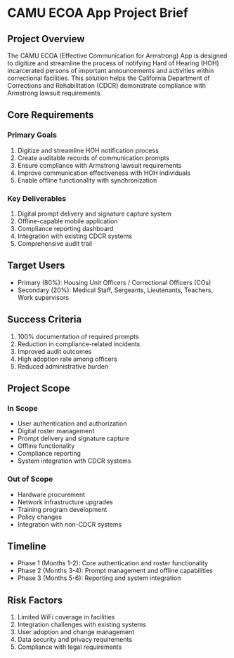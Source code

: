 # CAMU ECOA App Project Brief

## Project Overview
The CAMU ECOA (Effective Communication for Armstrong) App is designed to digitize and streamline the process of notifying Hard of Hearing (HOH) incarcerated persons of important announcements and activities within correctional facilities. This solution helps the California Department of Corrections and Rehabilitation (CDCR) demonstrate compliance with Armstrong lawsuit requirements.

## Core Requirements

### Primary Goals
1. Digitize and streamline HOH notification process
2. Create auditable records of communication prompts
3. Ensure compliance with Armstrong lawsuit requirements
4. Improve communication effectiveness with HOH individuals
5. Enable offline functionality with synchronization

### Key Deliverables
1. Digital prompt delivery and signature capture system
2. Offline-capable mobile application
3. Compliance reporting dashboard
4. Integration with existing CDCR systems
5. Comprehensive audit trail

## Target Users
- Primary (80%): Housing Unit Officers / Correctional Officers (COs)
- Secondary (20%): Medical Staff, Sergeants, Lieutenants, Teachers, Work supervisors

## Success Criteria
1. 100% documentation of required prompts
2. Reduction in compliance-related incidents
3. Improved audit outcomes
4. High adoption rate among officers
5. Reduced administrative burden

## Project Scope

### In Scope
- User authentication and authorization
- Digital roster management
- Prompt delivery and signature capture
- Offline functionality
- Compliance reporting
- System integration with CDCR systems

### Out of Scope
- Hardware procurement
- Network infrastructure upgrades
- Training program development
- Policy changes
- Integration with non-CDCR systems

## Timeline
- Phase 1 (Months 1-2): Core authentication and roster functionality
- Phase 2 (Months 3-4): Prompt management and offline capabilities
- Phase 3 (Months 5-6): Reporting and system integration

## Risk Factors
1. Limited WiFi coverage in facilities
2. Integration challenges with existing systems
3. User adoption and change management
4. Data security and privacy requirements
5. Compliance with legal requirements 